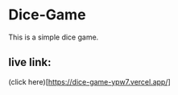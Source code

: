 # Dice-Game
This is a simple dice game.

## live link:
(click here)[https://dice-game-ypw7.vercel.app/]
